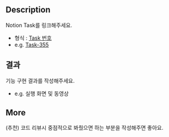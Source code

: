 ## Description
Notion Task를 링크해주세요. <br/>
* 형식 : [Task 번호](링크)
* e.g. [Task-355](https://www.notion.so/Notion-Task-PR-85a5c38ba2a94d59a5bda7372a059476?pvs=4)

## 결과
기능 구현 결과를 작성해주세요.
* e.g. 실행 화면 및 동영상

## More
(추천) 코드 리뷰시 중점적으로 봐줬으면 하는 부분을 작성해주면 좋아요.
